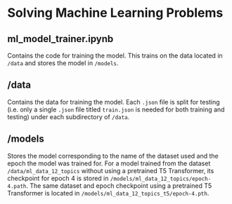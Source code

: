 # Solving Machine Learning Problems

## ml_model_trainer.ipynb

Contains the code for training the model. This trains on the data located in `/data` and stores the model in `/models`.

## /data

Contains the data for training the model. Each `.json` file is split for testing (i.e. only a single `.json` file titled `train.json` is needed for both training and testing) under each subdirectory of `/data`.

## /models

Stores the model corresponding to the name of the dataset used and the epoch the model was trained for. For a model trained from the dataset `/data/ml_data_12_topics` without using a pretrained T5 Transformer, its checkpoint for epoch 4 is stored in `/models/ml_data_12_topics/epoch-4.path`. The same dataset and epoch checkpoint using a pretrained T5 Transformer is located in `/models/ml_data_12_topics_t5/epoch-4.pth`.

